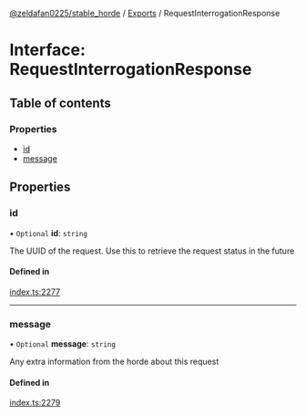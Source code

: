 [@zeldafan0225/stable_horde](../README.md) / [Exports](../modules.md) / RequestInterrogationResponse

# Interface: RequestInterrogationResponse

## Table of contents

### Properties

- [id](RequestInterrogationResponse.md#id)
- [message](RequestInterrogationResponse.md#message)

## Properties

### id

• `Optional` **id**: `string`

The UUID of the request. Use this to retrieve the request status in the future

#### Defined in

[index.ts:2277](https://github.com/ZeldaFan0225/stable_horde/blob/cc34adc/index.ts#L2277)

___

### message

• `Optional` **message**: `string`

Any extra information from the horde about this request

#### Defined in

[index.ts:2279](https://github.com/ZeldaFan0225/stable_horde/blob/cc34adc/index.ts#L2279)
